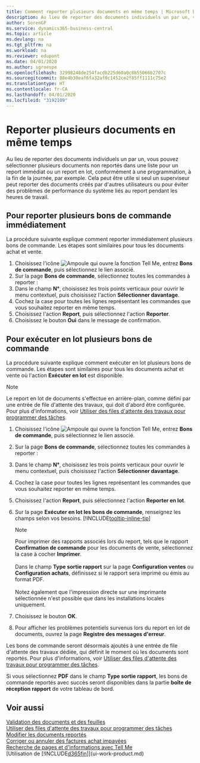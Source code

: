 ```yaml
---
title: Comment reporter plusieurs documents en même temps | Microsoft Docs
description: Au lieu de reporter des documents individuels un par un, vous pouvez sélectionner plusieurs documents non reportés dans une liste afin de les reporter en lot, soit pour un report immédiat, soit pour un report programmé, par exemple, à la fin de la journée.
author: SorenGP
ms.service: dynamics365-business-central
ms.topic: article
ms.devlang: na
ms.tgt_pltfrm: na
ms.workload: na
ms.reviewer: edupont
ms.date: 04/01/2020
ms.author: sgroespe
ms.openlocfilehash: 32998248de254facdb225d60a0c8b55066b2707c
ms.sourcegitcommit: 88e4b30eaf6fa32af0c1452ce2f85ff1111c75e2
ms.translationtype: HT
ms.contentlocale: fr-CA
ms.lasthandoff: 04/01/2020
ms.locfileid: "3192109"
---
```

# <a name="post-multiple-documents-at-the-same-time"></a>Reporter plusieurs documents en même temps
Au lieu de reporter des documents individuels un par un, vous pouvez sélectionner plusieurs documents non reportés dans une liste pour un report immédiat ou un report en lot, conformément à une programmation, à la fin de la journée, par exemple. Cela peut être utile si seul un superviseur peut reporter des documents créés par d'autres utilisateurs ou pour éviter des problèmes de performance du système liés au report pendant les heures de travail.

## <a name="to-post-multiple-purchase-orders-immediately"></a>Pour reporter plusieurs bons de commande immédiatement
La procédure suivante explique comment reporter immédiatement plusieurs bons de commande. Les étapes sont similaires pour tous les documents achat et vente.

1. Choisissez l'icône ![Ampoule qui ouvre la fonction Tell Me](media/ui-search/search_small.png "Dites-moi ce que vous voulez faire"), entrez **Bons de commande**, puis sélectionnez le lien associé.
2. Sur la page **Bons de commande**, sélectionnez toutes les commandes à reporter :
3. Dans le champ **N°**, choisissez les trois points verticaux pour ouvrir le menu contextuel, puis choisissez l'action **Sélectionner davantage**.
4. Cochez la case pour toutes les lignes représentant les commandes que vous souhaitez reporter en même temps.
5. Choisissez l'action **Report**, puis sélectionnez l'action **Reporter**.
6. Choisissez le bouton **Oui** dans le message de confirmation.

## <a name="to-batch-post-multiple-purchase-orders"></a>Pour exécuter en lot plusieurs bons de commande
La procédure suivante explique comment exécuter en lot plusieurs bons de commande. Les étapes sont similaires pour tous les documents achat et vente où l'action **Exécuter en lot** est disponible.

> [!NOTE]
> Le report en lot de documents s'effectue en arrière-plan, comme défini par une entrée de file d'attente des travaux, qui doit d'abord être configurée. Pour plus d'informations, voir [Utiliser des files d'attente des travaux pour programmer des tâches](admin-job-queues-schedule-tasks.md).

1. Choisissez l'icône ![Ampoule qui ouvre la fonction Tell Me](media/ui-search/search_small.png "Dites-moi ce que vous voulez faire"), entrez **Bons de commande**, puis sélectionnez le lien associé.  
2. Sur la page **Bons de commande**, sélectionnez toutes les commandes à reporter :
3. Dans le champ **N°**, choisissez les trois points verticaux pour ouvrir le menu contextuel, puis choisissez l'action **Sélectionner davantage**.
4. Cochez la case pour toutes les lignes représentant les commandes que vous souhaitez reporter en même temps.
5. Choisissez l'action **Report**, puis sélectionnez l'action **Reporter en lot**.
6. Sur la page **Exécuter en lot les bons de commande**, renseignez les champs selon vos besoins. [!INCLUDE[tooltip-inline-tip](includes/tooltip-inline-tip_md.md)]

    > [!NOTE]
    > Pour imprimer des rapports associés lors du report, tels que le rapport **Confirmation de commande** pour les documents de vente, sélectionnez la case à cocher **Imprimer**.<br /><br /> Dans le champ **Type sortie rapport** sur la page **Configuration ventes** ou **Configuration achats**, définissez si le rapport sera imprimé ou émis au format PDF.<br /><br /> Notez également que l'impression directe sur une imprimante sélectionnée n'est possible que dans les installations locales uniquement.

7. Choisissez le bouton **OK**.
8. Pour afficher les problèmes potentiels survenus lors du report en lot de documents, ouvrez la page **Registre des messages d'erreur**.

Les bons de commande seront désormais ajoutés à une entrée de file d'attente des travaux dédiée, qui définit le moment où les documents sont reportés. Pour plus d'informations, voir [Utiliser des files d'attente des travaux pour programmer des tâches](admin-job-queues-schedule-tasks.md).

Si vous sélectionnez **PDF** dans le champ **Type sortie rapport**, les bons de commande reportés avec succès seront disponibles dans la partie **boîte de réception rapport** de votre tableau de bord.

## <a name="see-also"></a>Voir aussi
[Validation des documents et des feuilles](ui-post-documents-journals.md)  
[Utiliser des files d'attente des travaux pour programmer des tâches](admin-job-queues-schedule-tasks.md)  
[Modifier les documents reportés](across-edit-posted-document.md)  
[Corriger ou annuler des factures achat impayées](purchasing-how-correct-cancel-unpaid-purchase-invoices.md)  
[Recherche de pages et d'informations avec Tell Me](ui-search.md)  
[Utilisation de [!INCLUDE[d365fin](includes/d365fin_md.md)]](ui-work-product.md)
